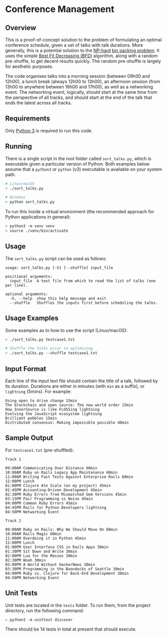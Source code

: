 # Conference Management

## Overview
This is a proof-of-concept solution to the problem of formulating an optimal
conference schedule, given a set of talks with talk durations. More generally,
this is a potential solution to the [NP-hard](https://en.wikipedia.org/wiki/NP-hardness)
[bin packing problem](https://en.wikipedia.org/wiki/Bin_packing_problem). It
uses the simple [Best Fit Decreasing (BFD)](https://en.wikipedia.org/wiki/Bin_packing_problem#Analysis_of_approximate_algorithms)
algorithm, along with a random pre-shuffle, to get decent results quickly.
The random pre-shuffle is largely for aesthetic purposes.

The code organises talks into a morning session (between 09h00 and 12h00),
a lunch break (always 12h00 to 13h00), an afternoon session (from 13h00 to
anywhere between 16h00 and 17h00), as well as a networking event. The
networking event, logically, should start at the same time from the perspective
of all tracks, and should start at the end of the talk that ends the latest
across all tracks.

## Requirements
Only [Python 3](https://www.python.org/downloads/) is required to run this
code.

## Running
There is a single script in the root folder called `sort_talks.py`, which is
executable given a particular version of Python. Both examples below assume
that a `python3` or `python` (v3) executable is available on your system path.

```bash
# Linux/macOS
> ./sort_talks.py

# Windows
> python sort_talks.py
```

To run this inside a virtual environment (the recommended approach for Python
applications in general):

```bash
> python3 -m venv venv
> source ./venv/bin/activate
```

## Usage
The `sort_talks.py` script can be used as follows:

```
usage: sort_talks.py [-h] [--shuffle] input_file

positional arguments:
  input_file  A text file from which to read the list of talks (one per line).

optional arguments:
  -h, --help  show this help message and exit
  --shuffle   Shuffles the inputs first before scheduling the talks.
```

## Usage Examples
Some examples as to how to use the script (Linux/macOS):

```bash
> ./sort_talks.py testcase1.txt

# Shuffle the talks prior to optimising
> ./sort_talks.py --shuffle testcase1.txt
```

## Input Format
Each line of the input text file should contain the title of a talk, followed
by its duration. Durations are either in minutes (with `min` as a suffix),
or `lightning` (5mins). For example:

```
Using open to drive change 15min
The blockchain and open source: The new world order 15min
How InnerSource is like FLOSSing lightning
Evolving the JavaScript ecosystem lightning
Brilliant pebbles 15min
Distributed consensus: Making impossible possible 40min
```

## Sample Output
For `testcase1.txt` (pre-shuffled):

```
Track 1

09:00AM Communicating Over Distance 60min
10:00AM Ruby on Rails Legacy App Maintenance 60min
11:00AM Writing Fast Tests Against Enterprise Rails 60min
12:00PM Lunch
01:00PM Clojure Ate Scala (on my project) 45min
01:45PM Accounting-Driven Development 45min
02:30PM Ruby Errors from Mismatched Gem Versions 45min
03:15PM Pair Programming vs Noise 45min
04:00PM Common Ruby Errors 45min
04:45PM Rails for Python Developers lightning
04:50PM Networking Event

Track 2

09:00AM Ruby on Rails: Why We Should Move On 60min
10:00AM Rails Magic 60min
11:00AM Overdoing it in Python 45min
12:00PM Lunch
01:00PM User Interface CSS in Rails Apps 30min
01:30PM Sit Down and Write 30min
02:00PM Lua for the Masses 30min
02:30PM Woah 30min
03:00PM A World Without HackerNews 30min
03:30PM Programming in the Boondocks of Seattle 30min
04:00PM Ruby vs. Clojure for Back-End Development 30min
04:50PM Networking Event
```

## Unit Tests
Unit tests are located in the `tests` folder. To run them, from the project
directory, run the following command:

```bash
> python3 -m unittest discover
```

There should be 14 tests in total at present that should execute.
